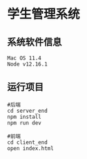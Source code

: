 # 学生管理系统

## 系统软件信息
```
Mac OS 11.4
Node v12.16.1

```

## 运行项目
```
#后端
cd server_end
npm install
npm run dev 

#前端
cd client_end
open index.html

```